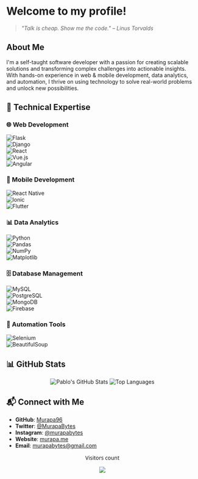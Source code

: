 # Welcome to my profile!

> *"Talk is cheap. Show me the code." – Linus Torvalds*

## About Me
I'm a self-taught software developer with a passion for creating scalable solutions and transforming complex challenges into actionable insights. With hands-on experience in web & mobile development, data analytics, and automation, I thrive on using technology to solve real-world problems and unlock new possibilities.

## 🔧 Technical Expertise  

### 🌐 Web Development  
![Flask](https://img.shields.io/badge/Flask-%23000.svg?style=flat&logo=flask)  
![Django](https://img.shields.io/badge/Django-%23092E20.svg?style=flat&logo=django&logoColor=white)  
![React](https://img.shields.io/badge/React-%2361DAFB.svg?style=flat&logo=react&logoColor=black)  
![Vue.js](https://img.shields.io/badge/Vue.js-%234FC08D.svg?style=flat&logo=vue.js&logoColor=white)  
![Angular](https://img.shields.io/badge/Angular-%23DD0031.svg?style=flat&logo=angular&logoColor=white)  

### 📱 Mobile Development  
![React Native](https://img.shields.io/badge/React%20Native-%2361DAFB.svg?style=flat&logo=react)  
![Ionic](https://img.shields.io/badge/Ionic-%233880FF.svg?style=flat&logo=ionic&logoColor=white)  
![Flutter](https://img.shields.io/badge/Flutter-%2302569B.svg?style=flat&logo=flutter&logoColor=white)  

### 📊 Data Analytics  
![Python](https://img.shields.io/badge/Python-%233776AB.svg?style=flat&logo=python&logoColor=white)  
![Pandas](https://img.shields.io/badge/Pandas-%23150458.svg?style=flat&logo=pandas&logoColor=white)  
![NumPy](https://img.shields.io/badge/NumPy-%23013243.svg?style=flat&logo=numpy&logoColor=white)  
![Matplotlib](https://img.shields.io/badge/Matplotlib-%2344A833.svg?style=flat&logo=plotly&logoColor=white)  

### 🗄️ Database Management  
![MySQL](https://img.shields.io/badge/MySQL-%234479A1.svg?style=flat&logo=mysql&logoColor=white)  
![PostgreSQL](https://img.shields.io/badge/PostgreSQL-%234169E1.svg?style=flat&logo=postgresql&logoColor=white)  
![MongoDB](https://img.shields.io/badge/MongoDB-%2347A248.svg?style=flat&logo=mongodb&logoColor=white)  
![Firebase](https://img.shields.io/badge/Firebase-%23FFCA28.svg?style=flat&logo=firebase&logoColor=black)  

### 🤖 Automation Tools  
![Selenium](https://img.shields.io/badge/Selenium-%2343B02A.svg?style=flat&logo=selenium&logoColor=white)  
![BeautifulSoup](https://img.shields.io/badge/BeautifulSoup-%23FFD43B.svg?style=flat&logo=python&logoColor=black)  

<!-- Add more badges as needed -->

## 📊 GitHub Stats
<div align="center">
  <img src="https://github-readme-stats.vercel.app/api?username=Murapa96&show_icons=true&theme=radical" alt="Pablo's GitHub Stats" />
  <img src="https://github-readme-stats.vercel.app/api/top-langs/?username=Murapa96&layout=compact&theme=radical" alt="Top Languages" />
</div>


## 📬 Connect with Me
- **GitHub**: [Murapa96](https://github.com/Murapa96)
- **Twitter**: [@MurapaBytes](https://twitter.com/MurapaBytes)
- **Instagram**: [@murapabytes](https://www.instagram.com/murapabytes/)
- **Website**: [murapa.me](https://murapa.me)
- **Email**: [murapabytes@gmail.com](mailto:murapabytes@gmail.com)


<div align="center" style="font-family: 'Segoe UI', Tahoma, Geneva, Verdana, sans-serif;">
  <p>Visitors count</p>
  <img src="https://profile-counter.glitch.me/murapa96/count.svg" />
</div>
